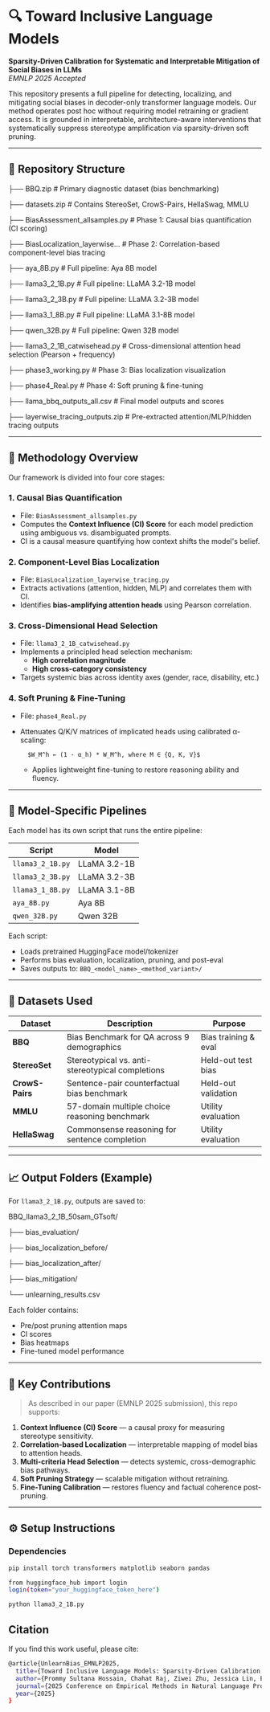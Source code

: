 # 🔍 Toward Inclusive Language Models
**Sparsity-Driven Calibration for Systematic and Interpretable Mitigation of Social Biases in LLMs**  
*EMNLP 2025 Accepted*

This repository presents a full pipeline for detecting, localizing, and mitigating social biases in decoder-only transformer language models. Our method operates post hoc without requiring model retraining or gradient access. It is grounded in interpretable, architecture-aware interventions that systematically suppress stereotype amplification via sparsity-driven soft pruning.

---

## 📁 Repository Structure

├── BBQ.zip # Primary diagnostic dataset (bias benchmarking)

├── datasets.zip # Contains StereoSet, CrowS-Pairs, HellaSwag, MMLU

├── BiasAssessment_allsamples.py # Phase 1: Causal bias quantification (CI scoring)

├── BiasLocalization_layerwise... # Phase 2: Correlation-based component-level bias tracing

├── aya_8B.py # Full pipeline: Aya 8B model

├── llama3_2_1B.py # Full pipeline: LLaMA 3.2-1B model

├── llama3_2_3B.py # Full pipeline: LLaMA 3.2-3B model

├── llama3_1_8B.py # Full pipeline: LLaMA 3.1-8B model

├── qwen_32B.py # Full pipeline: Qwen 32B model

├── llama3_2_1B_catwisehead.py # Cross-dimensional attention head selection (Pearson + frequency)

├── phase3_working.py # Phase 3: Bias localization visualization

├── phase4_Real.py # Phase 4: Soft pruning & fine-tuning

├── llama_bbq_outputs_all.csv # Final model outputs and scores

├── layerwise_tracing_outputs.zip # Pre-extracted attention/MLP/hidden tracing outputs


---

## 🚀 Methodology Overview

Our framework is divided into four core stages:

### 1. **Causal Bias Quantification**
- File: `BiasAssessment_allsamples.py`
- Computes the **Context Influence (CI) Score** for each model prediction using ambiguous vs. disambiguated prompts.
- CI is a causal measure quantifying how context shifts the model's belief.

### 2. **Component-Level Bias Localization**
- File: `BiasLocalization_layerwise_tracing.py`
- Extracts activations (attention, hidden, MLP) and correlates them with CI.
- Identifies **bias-amplifying attention heads** using Pearson correlation.

### 3. **Cross-Dimensional Head Selection**
- File: `llama3_2_1B_catwisehead.py`
- Implements a principled head selection mechanism:
  - **High correlation magnitude**
  - **High cross-category consistency**
- Targets systemic bias across identity axes (gender, race, disability, etc.)

### 4. **Soft Pruning & Fine-Tuning**
- File: `phase4_Real.py`
- Attenuates Q/K/V matrices of implicated heads using calibrated α-scaling:
  
        $W_M^h ← (1 - α_h) * W_M^h, where M ∈ {Q, K, V}$

  - Applies lightweight fine-tuning to restore reasoning ability and fluency.

---

## 🧠 Model-Specific Pipelines

Each model has its own script that runs the entire pipeline:

| Script               | Model                  |
|----------------------|------------------------|
| `llama3_2_1B.py`     | LLaMA 3.2-1B           |
| `llama3_2_3B.py`     | LLaMA 3.2-3B           |
| `llama3_1_8B.py`     | LLaMA 3.1-8B           |
| `aya_8B.py`          | Aya 8B                 |
| `qwen_32B.py`        | Qwen 32B               |

Each script:
- Loads pretrained HuggingFace model/tokenizer
- Performs bias evaluation, localization, pruning, and post-eval
- Saves outputs to: `BBQ_<model_name>_<method_variant>/`

---

## 📂 Datasets Used

| Dataset        | Description                                                  | Purpose              |
|----------------|--------------------------------------------------------------|-----------------------|
| **BBQ**        | Bias Benchmark for QA across 9 demographics                 | Bias training & eval |
| **StereoSet**  | Stereotypical vs. anti-stereotypical completions            | Held-out test bias   |
| **CrowS-Pairs**| Sentence-pair counterfactual bias benchmark                 | Held-out validation  |
| **MMLU**       | 57-domain multiple choice reasoning benchmark               | Utility evaluation   |
| **HellaSwag**  | Commonsense reasoning for sentence completion               | Utility evaluation   |

---

## 📈 Output Folders (Example)

For `llama3_2_1B.py`, outputs are saved to:

BBQ_llama3_2_1B_50sam_GTsoft/

├── bias_evaluation/

├── bias_localization_before/

├── bias_localization_after/

├── bias_mitigation/

└── unlearning_results.csv


Each folder contains:
- Pre/post pruning attention maps
- CI scores
- Bias heatmaps
- Fine-tuned model performance

---

## 📌 Key Contributions

> As described in our paper (EMNLP 2025 submission), this repo supports:

1. **Context Influence (CI) Score** — a causal proxy for measuring stereotype sensitivity.
2. **Correlation-based Localization** — interpretable mapping of model bias to attention heads.
3. **Multi-criteria Head Selection** — detects systemic, cross-demographic bias pathways.
4. **Soft Pruning Strategy** — scalable mitigation without retraining.
5. **Fine-Tuning Calibration** — restores fluency and factual coherence post-pruning.

---


## ⚙️ Setup Instructions

### Dependencies

```bash
pip install torch transformers matplotlib seaborn pandas

from huggingface_hub import login
login(token="your_huggingface_token_here")

python llama3_2_1B.py

```
## Citation


If you find this work useful, please cite:


```bash
@article{UnlearnBias_EMNLP2025,
  title={Toward Inclusive Language Models: Sparsity-Driven Calibration for Systematic and Interpretable Mitigation of Social Biases in LLMs},
  author={Prommy Sultana Hossain, Chahat Raj, Ziwei Zhu, Jessica Lin, Emanuela Marasco},
  journal={2025 Conference on Empirical Methods in Natural Language Processing},
  year={2025}
}
```







